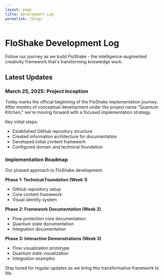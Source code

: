 ```yaml
---
layout: page
title: Development Log
permalink: /blog/
---
```


# FloShake Development Log

Follow our journey as we build FloShake - the intelligence-augmented creativity framework that's transforming knowledge work.

## Latest Updates

### March 25, 2025: Project Inception

Today marks the official beginning of the FloShake implementation journey. After months of conceptual development under the project name "Quantum Kitchen," we're moving forward with a focused implementation strategy.

Key initial steps:
- Established GitHub repository structure
- Created information architecture for documentation
- Developed initial content framework
- Configured domain and technical foundation

### Implementation Roadmap

Our phased approach to FloShake development:

**Phase 1: Technical Foundation (Week 1)**
- GitHub repository setup
- Core content framework
- Visual identity system

**Phase 2: Framework Documentation (Week 2)**
- Flow protection core documentation
- Quantum state documentation
- Integration documentation

**Phase 3: Interactive Demonstrations (Week 3)**
- Flow visualization prototype
- Quantum state visualization
- Integration examples

Stay tuned for regular updates as we bring this transformative framework to life.
